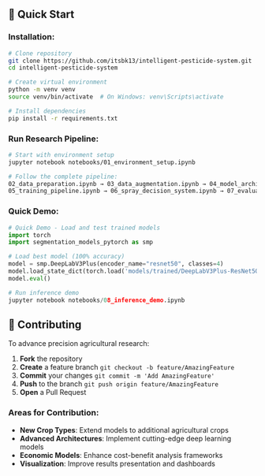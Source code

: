 ## 🚀 Quick Start

### Installation:

```bash
# Clone repository
git clone https://github.com/itsbk13/intelligent-pesticide-system.git
cd intelligent-pesticide-system

# Create virtual environment
python -m venv venv
source venv/bin/activate  # On Windows: venv\Scripts\activate

# Install dependencies
pip install -r requirements.txt
```

### Run Research Pipeline:

```bash
# Start with environment setup
jupyter notebook notebooks/01_environment_setup.ipynb

# Follow the complete pipeline:
02_data_preparation.ipynb → 03_data_augmentation.ipynb → 04_model_architecture.ipynb →
05_training_pipeline.ipynb → 06_spray_decision_system.ipynb → 07_evaluation_testing.ipynb
```

### Quick Demo:

```python
# Quick Demo - Load and test trained models
import torch
import segmentation_models_pytorch as smp

# Load best model (100% accuracy)
model = smp.DeepLabV3Plus(encoder_name="resnet50", classes=4)
model.load_state_dict(torch.load('models/trained/DeepLabV3Plus-ResNet50_trained.pth'))
model.eval()

# Run inference demo
jupyter notebook notebooks/08_inference_demo.ipynb
```

## 🤝 Contributing

To advance precision agricultural research:

1. **Fork** the repository
2. **Create** a feature branch `git checkout -b feature/AmazingFeature`
3. **Commit** your changes `git commit -m 'Add AmazingFeature'`
4. **Push** to the branch `git push origin feature/AmazingFeature`
5. **Open** a Pull Request

### Areas for Contribution:

- **New Crop Types**: Extend models to additional agricultural crops
- **Advanced Architectures**: Implement cutting-edge deep learning models
- **Economic Models**: Enhance cost-benefit analysis frameworks
- **Visualization**: Improve results presentation and dashboards

